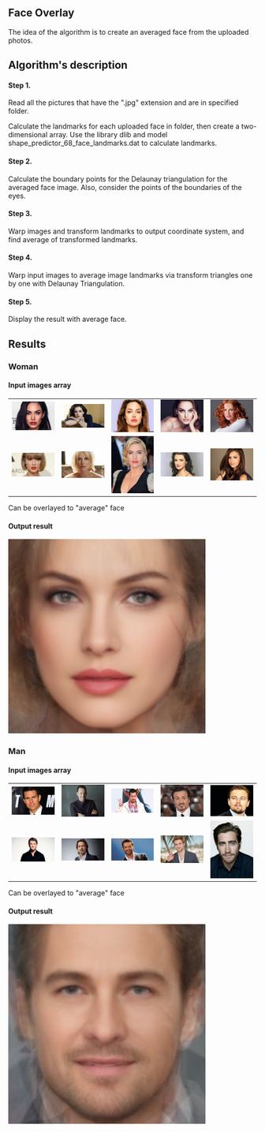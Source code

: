 ## Face Overlay

The idea of the algorithm is to create an averaged face from the uploaded photos.

## Algorithm's description

#### Step 1.

Read all the pictures that have the ".jpg" extension and are in specified folder.

Calculate the landmarks for each uploaded face in folder, then create a two-dimensional array. Use the library dlib and model shape_predictor_68_face_landmarks.dat to calculate landmarks.

#### Step 2.

Calculate the boundary points for the Delaunay triangulation for the averaged face image. Also, consider the points of the boundaries of the eyes.

#### Step 3.

Warp images and transform landmarks to output coordinate system, and find average of transformed landmarks.

#### Step 4.

Warp input images to average image landmarks via transform triangles one by one with Delaunay Triangulation.

#### Step 5. 

Display the result with average face.

## Results

### Woman

#### Input images array

| | | | | |
|:--:|:--:|:--:|:--:|:--:|
|<img width=200 src="/women/01_woman.jpg">| <img src="/women/02_woman.jpg" width="200"> | <img src="/women/03_woman.jpg" width="200"> | <img src="/women/04_woman.jpg" width="200">| <img src="/women/05_woman.jpg" width="200">|
|<img src="/women/06_woman.jpg" width="200">| <img src="/women/07_woman.jpg" width="200"> | <img src="/women/08_woman.jpg" width="200"> | <img src="/women/09_woman.jpg" width="200">| <img src="/women/10_woman.jpg" width="200">|

Can be overlayed to "average" face

#### Output result

<img width=400 src="/results/woman_beauty.png">

### Man

#### Input images array

| | | | | |
|:--:|:--:|:--:|:--:|:--:|
|<img width=200 src="/men/01_man.jpg">| <img src="/men/02_man.jpg" width="200"> | <img src="/men/03_man.jpg" width="200"> | <img src="/men/04_man.jpg" width="200">| <img src="/men/05_man.jpg" width="200">|
|<img src="/men/06_man.jpg" width="200">| <img src="/men/07_man.jpg" width="200"> | <img src="/men/08_man.jpg" width="200"> | <img src="/men/09_man.jpg" width="200">| <img src="/men/10_man.jpg" width="200">|

Can be overlayed to "average" face

#### Output result

<img width=400 src="/results/man_beauty.png">
